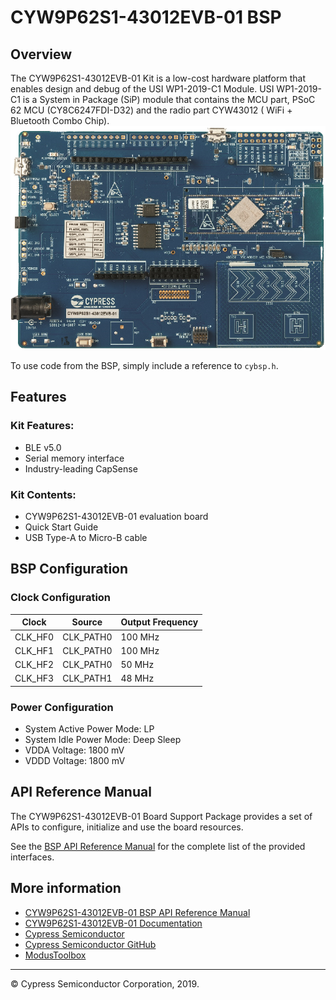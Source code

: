 # CYW9P62S1-43012EVB-01 BSP

## Overview

The CYW9P62S1-43012EVB-01 Kit is a low-cost hardware platform that enables design and debug of the USI WP1-2019-C1 Module. USI WP1-2019-C1 is a System in Package (SiP) module that contains the MCU part, PSoC 62 MCU (CY8C6247FDI-D32) and the radio part CYW43012 ( WiFi + Bluetooth Combo Chip).
![](docs/html/board.png)

To use code from the BSP, simply include a reference to `cybsp.h`.

## Features

### Kit Features:

* BLE v5.0
* Serial memory interface
* Industry-leading CapSense

### Kit Contents:

* CYW9P62S1-43012EVB-01 evaluation board
* Quick Start Guide
* USB Type-A to Micro-B cable

## BSP Configuration

### Clock Configuration

| Clock    | Source    | Output Frequency |
|----------|-----------|------------------|
| CLK_HF0  | CLK_PATH0 | 100 MHz          |
| CLK_HF1  | CLK_PATH0 | 100 MHz          |
| CLK_HF2  | CLK_PATH0 | 50 MHz           |
| CLK_HF3  | CLK_PATH1 | 48 MHz           |

### Power Configuration

* System Active Power Mode: LP
* System Idle Power Mode: Deep Sleep
* VDDA Voltage: 1800 mV
* VDDD Voltage: 1800 mV

## API Reference Manual

The CYW9P62S1-43012EVB-01 Board Support Package provides a set of APIs to configure, initialize and use the board resources.

See the [BSP API Reference Manual][api] for the complete list of the provided interfaces.

## More information
* [CYW9P62S1-43012EVB-01 BSP API Reference Manual][api]
* [CYW9P62S1-43012EVB-01 Documentation](http://www.cypress.com/documentation/development-kitsboards/cyw9p62s1_43012evb_01)
* [Cypress Semiconductor](http://www.cypress.com)
* [Cypress Semiconductor GitHub](https://github.com/cypresssemiconductorco)
* [ModusToolbox](https://www.cypress.com/products/modustoolbox-software-environment)

[api]: https://cypresssemiconductorco.github.io/TARGET_CYW9P62S1-43012EVB-01/html/modules.html

---
© Cypress Semiconductor Corporation, 2019.